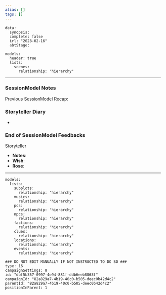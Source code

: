 ```yaml
---
alias: []
tags: []
---
```

```RpgManagerData
data: 
  synopsis: 
  complete: false
  irl: "2023-02-16"
  abtStage: 
```
```RpgManager
models: 
  header: true
  lists: 
    scenes: 
      relationship: "hierarchy"
```
---
### SessionModel Notes

Previous SessionModel Recap: 

### Storyteller Diary
-

### End of SessionModel Feedbacks
Storyteller
- **Notes**: 
- **Wish**: 
- **Rose**: 

---
```RpgManager
models: 
  lists: 
    subplots: 
      relationship: "hierarchy"
    musics: 
      relationship: "hierarchy"
    pcs: 
      relationship: "hierarchy"
    npcs: 
      relationship: "hierarchy"
    factions: 
      relationship: "hierarchy"
    clues: 
      relationship: "hierarchy"
    locations: 
      relationship: "hierarchy"
    events: 
      relationship: "hierarchy"
```
```RpgManagerID
### DO NOT EDIT MANUALLY IF NOT INSTRUCTED TO DO SO ###
type: 16
campaignSettings: 0
id: "dbf5b357-0997-4e94-881f-ddb6eeb8863f"
campaignId: "82a829a7-4b19-40c0-b505-deec0b42d4c2"
parentId: "82a829a7-4b19-40c0-b505-deec0b42d4c2"
positionInParent: 1
```
